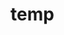 # temp
















































































































































































































































































































